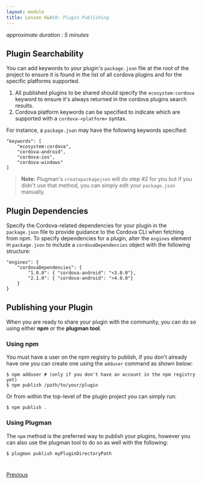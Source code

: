 ```yaml
---
layout: module
title: Lesson 6&#58; Plugin Publishing
---
```


_approximate duration : 5 minutes_

## Plugin Searchability

You can add keywords to your plugin's `package.json` file at the root of the project to ensure it is found in the list of all cordova plugins and for the specific platforms supported. 

1. All published plugins to be shared should specify the `ecosystem:cordova` keyword to ensure it's always returned in the cordova plugins search results.
2. Cordova platform keywords can be specified to indicate which are supported with a `cordova-<platform>` syntax.

For instance, a `package.json` may have the following keywords specified:

    "keywords": [
        "ecosystem:cordova",
        "cordova-android",
        "cordova-ios",
        "cordova-windows"
    ]

> **Note:** Plugman's `createpackagejson` will do step #2 for you but if you didn't use that method, you can simply edit your `package.json` manually.

## Plugin Dependencies

Specify the Cordova-related dependencies for your plugin in the `package.json` file to provide guidance to the Cordova CLI when fetching from npm.
To specify dependencies for a plugin, alter the `engines` element in `package.json` to include a `cordovaDependencies` object with the following structure:

    "engines": {
        "cordovaDependencies": {
            "1.0.0": { "cordova-android": "<3.0.0"},
            "2.1.0": { "cordova-android": ">4.0.0"}
        }
    }

## Publishing your Plugin
When you are ready to share your plugin with the community, you can do so using either **npm** or the **plugman tool**. 

### Using npm
You must have a user on the npm registry to publish, if you don't already have one you can create one using the `adduser` command as shown below:

    $ npm adduser # (only if you don't have an account in the npm registry yet)
    $ npm publish /path/to/your/plugin

Or from within the top-level of the plugin project you can simply run:

    $ npm publish .

### Using Plugman
The `npm` method is the preferred way to publish your plugins, however you can also use the plugman tool to do so as well with the following:

    $ plugman publish myPluginDirectoryPath



<div class="row" style="margin-top:40px;">
<div class="col-sm-12">
<a href="lesson5.html" class="btn btn-default"><i class="glyphicon glyphicon-chevron-left"></i> Previous</a>
<!--<a href="lesson7.html" class="btn btn-default pull-right">Next <i class="glyphicon
glyphicon-chevron-right"></i></a>-->
</div>
</div>
